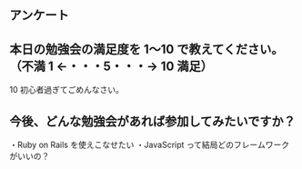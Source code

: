 ## アンケート

## 本日の勉強会の満足度を 1〜10 で教えてください。（不満 1 ←・・・5・・・→ 10 満足）

10
初心者過ぎてごめんなさい。

## 今後、どんな勉強会があれば参加してみたいですか？

・Ruby on Rails を使えこなせたい
・JavaScript って結局どのフレームワークがいいの？